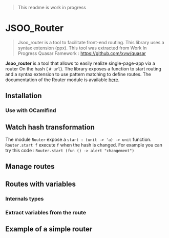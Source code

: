 > This readme is work in progress

# JSOO_Router

> Jsoo_router is a tool to facilitate front-end routing. 
> This library uses a syntax extension (ppx). This tool was extracted from Work In Progress
> Quasar Famework : https://github.com/xvw/quasar

**Jsoo_router** is a tool that allows to easily realize single-page-app via a router
On the hash ( `# url`). The library exposes a function to start routing and a syntax 
extension to use pattern matching to define routes. The documentation of the Router module 
is available [here](https://xvw.github.io/jsoo_router/doc/).


## Installation
### Use with OCamlfind

## Watch hash transformation
The module `Router` expose a `start : (unit -> 'a) -> unit` function. `Router.start f` execute
`f` when the hash is changed. For example you can try this code
: `Router.start (fun () -> alert "changement")`

## Manage routes
## Routes with variables
### Internals types
### Extract variables from the route
## Example of a simple router


